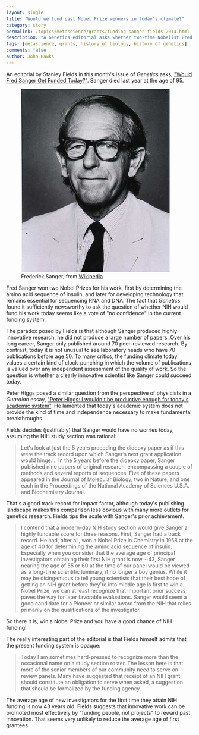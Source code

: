 ```yaml
---
layout: single 
title: "Would we fund past Nobel Prize winners in today's climate?" 
category: story
permalink: /topics/metascience/grants/funding-sanger-fields-2014.html
description: "A Genetics editorial asks whether two-time Nobelist Fred Sanger would be competitive in today's NIH funding climate."
tags: [metascience, grants, history of biology, history of genetics] 
comments: false 
author: John Hawks 
---
```


An editorial by Stanley Fields in this month's issue of <em>Genetics</em> asks, <a href="http://www.genetics.org/content/197/2/435.full">"Would Fred Sanger Get Funded Today?"</a>. Sanger died last year at the age of 95. 

<figure>
<img src="/images/fred-sanger-wikipedia.jpg" alt="Fred Sanger" />
<figcaption>Frederick Sanger, from <a href="http://en.wikipedia.org/wiki/Frederick_Sanger#mediaviewer/File:Frederick_Sanger2.jpg">Wikipedia</a></figcaption>
</figure>

Fred Sanger won two Nobel Prizes for his work, first by determining the amino acid sequence of insulin, and later for developing technology that remains essential for sequencing RNA and DNA. The fact that <em>Genetics</em> found it sufficiently newsworthy to ask the question of whether NIH would fund his work today seems like a vote of "no confidence" in the current funding system. 



The paradox posed by Fields is that although Sanger produced highly innovative research, he did not produce a large number of papers. Over his long career, Sanger only published around 70 peer-reviewed research. By contrast, today it is not unusual to see laboratory heads who have 70 publications before age 50. To many critics, the funding climate today values a certain kind of clock-punching in which the volume of publications is valued over any independent assessment of the quality of work. So the question is whether a clearly innovative scientist like Sanger could succeed today. 



Peter Higgs posed a similar question from the perspective of physicists in a <em>Guardian</em> essay, <a href="http://www.theguardian.com/science/2013/dec/06/peter-higgs-boson-academic-system">"Peter Higgs: I wouldn't be productive enough for today's academic system"</a>. He lamented that today's academic system does not provide the kind of time and independence necessary to make fundamental breakthroughs. 

Fields decides (justifiably) that Sanger would have no worries today, assuming the NIH study section was rational: 

<blockquote>Let's look at just the 5 years preceding the dideoxy paper as if this were the track record upon which Sanger’s next grant application would hinge.... In the 5 years before the dideoxy paper, Sanger published nine papers of original research, encompassing a couple of methods and several reports of sequences. Five of these papers appeared in the Journal of Molecular Biology, two in Nature, and one each in the Proceedings of the National Academy of Sciences U.S.A. and Biochemistry Journal.</blockquote>

That's a good track record for impact factor, although today's publishing landscape makes this comparison less obvious with many more outlets for genetics research. Fields tips the scale with Sanger's prior achievement. 

<blockquote>I contend that a modern-day NIH study section would give Sanger a highly fundable score for three reasons. First, Sanger had a track record. He had, after all, won a Nobel Prize in Chemistry in 1958 at the age of 40 for determining the amino acid sequence of insulin. Especially when you consider that the average age of principal investigators obtaining their first NIH grant is now ∼43, Sanger nearing the age of 55 or 60 at the time of our panel would be viewed as a long-time scientific luminary, if no longer a boy genius. While it may be disingenuous to tell young scientists that their best hope of getting an NIH grant before they're into middle age is first to win a Nobel Prize, we can at least recognize that important prior success paves the way for later favorable evaluations. Sanger would seem a good candidate for a Pioneer or similar award from the NIH that relies primarily on the qualifications of the investigator.</blockquote>

So there it is, win a Nobel Prize and you have a good chance of NIH funding!

The really interesting part of the editorial is that Fields himself admits that the present funding system is opaque: 

<blockquote> Today I am sometimes hard-pressed to recognize more than the occasional name on a study section roster. The lesson here is that more of the senior members of our community need to serve on review panels. Many have suggested that receipt of an NIH grant should constitute an obligation to serve when asked, a suggestion that should be formalized by the funding agency.</blockquote>

The average age of new investigators for the first time they attain NIH funding is now 43 years old. Fields suggests that innovative work can be promoted most effectively by "funding people, not projects" to reward past innovation. That seems very unlikely to reduce the average age of first grantees. 





